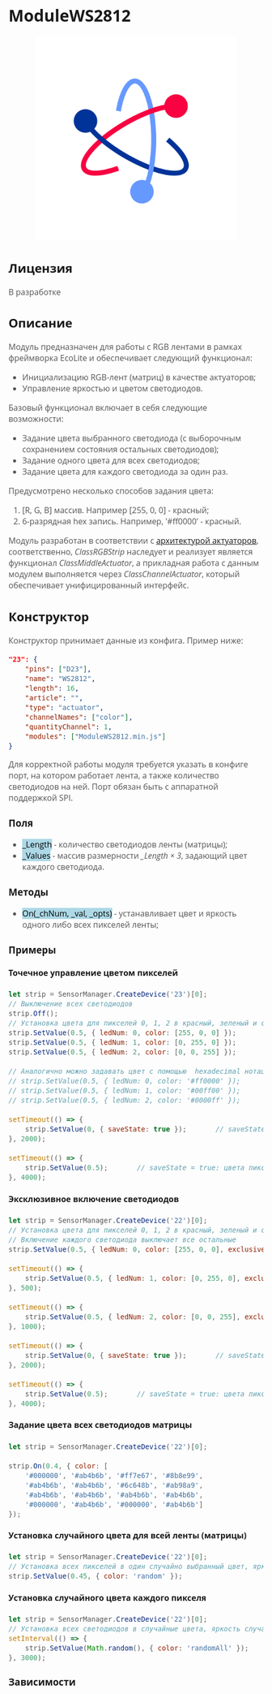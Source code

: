 <div style = "font-family: 'Open Sans', sans-serif; font-size: 16px">

# ModuleWS2812

<div style = "color: #555">
    <p align="center">
    <img src="./res/logo.png" width="400" title="hover text">
    </p>
</div>

## Лицензия

<div style = "color: #555">

В разработке
</div>

## Описание
<div style = "color: #555">

Модуль предназначен для работы с RGB лентами в рамках фреймворка EcoLite и обеспечивает следующий функционал:
- Инициализацию RGB-лент (матриц) в качестве актуаторов;
- Управление яркостью и цветом светодиодов.

Базовый функционал включает в себя следующие возможности:
- Задание цвета выбранного светодиода (с выборочным сохранением состояния остальных светодиодов);
- Задание одного цвета для всех светодиодов;
- Задание цвета для каждого светодиода за один раз.

Предусмотрено несколько способов задания цвета:
1. [R, G, B] массив. Например [255, 0, 0] - красный;
2. 6-разрядная hex запись. Например, '#ff0000' - красный.

Модуль разработан в соответствии с [архитектурой актуаторов](https://github.com/Konkery/ModuleActuator/blob/main/README.md), соответственно, *ClassRGBStrip* наследует и реализует является функционал *ClassMiddleActuator*, а прикладная работа с данным модулем выполняется через *ClassChannelActuator*, который обеспечивает унифицированный интерфейс.

</div>

## Конструктор
<div style = "color: #555">

Конструктор принимает данные из конфига. Пример ниже:
```json
"23": {
    "pins": ["D23"],
    "name": "WS2812",
    "length": 16,
    "article": "",
    "type": "actuator",
    "channelNames": ["color"],
    "quantityChannel": 1,
    "modules": ["ModuleWS2812.min.js"]
}
```

Для корректной работы модуля требуется указать в конфиге порт, на котором работает лента, а также количество светодиодов на ней. Порт обязан быть с аппаратной поддержкой SPI.

</div>

### Поля
<div style = "color: #555">

- <mark style="background-color: lightblue">_Length</mark> - количество светодиодов ленты (матрицы);
- <mark style="background-color: lightblue">_Values</mark> - массив размерности *_Length × 3*, задающий цвет каждого светодиода.

</div>

### Методы
<div style = "color: #555">

- <mark style="background-color: lightblue">On(_chNum, _val, _opts)</mark> - устанавливает цвет и яркость одного либо всех пикселей ленты;

</div>

### Примеры
#### Точечное управление цветом пикселей
<div style = "color: #555">

```js
let strip = SensorManager.CreateDevice('23')[0];
// Выключение всех светодиодов
strip.Off();        
// Установка цвета для пикселей 0, 1, 2 в красный, зеленый и синий цвета, яркость 50%
strip.SetValue(0.5, { ledNum: 0, color: [255, 0, 0] });
strip.SetValue(0.5, { ledNum: 1, color: [0, 255, 0] });
strip.SetValue(0.5, { ledNum: 2, color: [0, 0, 255] });

// Аналогично можно задавать цвет с помощью  hexadecimal нотации
// strip.SetValue(0.5, { ledNum: 0, color: '#ff0000' });
// strip.SetValue(0.5, { ledNum: 1, color: '#00ff00' });
// strip.SetValue(0.5, { ledNum: 2, color: '#0000ff' });

setTimeout(() => {
    strip.SetValue(0, { saveState: true });       // saveState = true: цвета пикселей вернутся при следующем вызове On(...) 
}, 2000);

setTimeout(() => {
    strip.SetValue(0.5);       // saveState = true: цвета пикселей вернутся при следующем вызове On(...) 
}, 4000);

```

<!-- <div align='center'>
    <img src='./res/example-1.png'>
</div> -->

</div>

#### Эксклюзивное включение светодиодов
<div style = "color: #555">

```js
let strip = SensorManager.CreateDevice('22')[0];
// Установка цвета для пикселей 0, 1, 2 в красный, зеленый и синий цвета, яркость 50%
// Включение каждого светодиода выключает все остальные
strip.SetValue(0.5, { ledNum: 0, color: [255, 0, 0], exclusive: true });

setTimeout(() => {
    strip.SetValue(0.5, { ledNum: 1, color: [0, 255, 0], exclusive: true });
}, 500);

setTimeout(() => {
    strip.SetValue(0.5, { ledNum: 2, color: [0, 0, 255], exclusive: true });
}, 1000);

setTimeout(() => {
    strip.SetValue(0, { saveState: true });       // saveState = true: цвета пикселей вернутся при следующем вызове On(...) 
}, 2000);

setTimeout(() => {
    strip.SetValue(0.5);       // saveState = true: цвета пикселей вернутся при следующем вызове On(...) 
}, 4000);

```

<!-- <div align='center'>
    <img src='./res/example-1.png'>
</div> -->

</div>

#### Задание цвета всех светодиодов матрицы
<div style = "color: #555">

```js
let strip = SensorManager.CreateDevice('22')[0];

strip.On(0.4, { color: [
    '#000000', '#ab4b6b', '#ff7e67', '#8b8e99', 
    '#ab4b6b', '#ab4b6b', '#6c648b', '#ab98a9', 
    '#ab4b6b', '#ab4b6b', '#ab4b6b', '#ab4b6b', 
    '#000000', '#ab4b6b', '#000000', '#ab4b6b']
});


```

<!-- <div align='center'>
    <img src='./res/example-1.png'>
</div> -->

</div>

#### Установка случайного цвета для всей ленты (матрицы)
<div style = "color: #555">

```js
let strip = SensorManager.CreateDevice('22')[0];
// Установка всех пикселей в один случайно выбранный цвет, яркость 45%
strip.SetValue(0.45, { color: 'random' });  
```

<!-- <div align='center'>
    <img src='./res/example-1.png'>
</div> -->

</div>

#### Установка случайного цвета каждого пикселя 
<div style = "color: #555">

```js
let strip = SensorManager.CreateDevice('22')[0];
// Установка всех светодиодов в случайные цвета, яркость случайная
setInterval(() => {
    strip.SetValue(Math.random(), { color: 'randomAll' });  
}, 3000);

```

<!-- <div align='center'>
    <img src='./res/example-1.png'>
</div> -->

</div>

### Зависимости
<div style = "color: #555">

</div>

</div>
